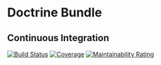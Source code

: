 Doctrine Bundle
===============

Continuous Integration
---------------------

[![Build Status](https://travis-ci.org/dontdrinkandroot/doctrine-bundle.php.svg?branch=master)](https://travis-ci.org/dontdrinkandroot/doctrine-bundle.php)
[![Coverage](https://sonarcloud.io/api/project_badges/measure?project=dontdrinkandroot_doctrine-bundle.php&metric=coverage)](https://sonarcloud.io/dashboard?id=dontdrinkandroot_doctrine-bundle.php)
[![Maintainability Rating](https://sonarcloud.io/api/project_badges/measure?project=dontdrinkandroot_doctrine-bundle.php&metric=sqale_rating)](https://sonarcloud.io/dashboard?id=dontdrinkandroot_doctrine-bundle.php)
